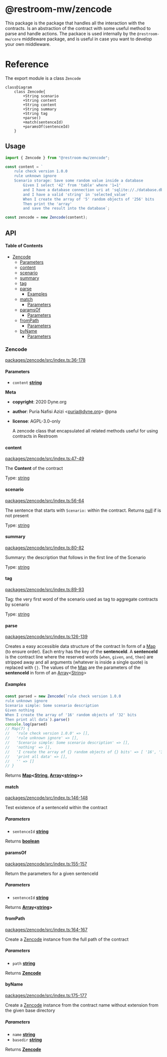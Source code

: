 # @restroom-mw/zencode

This package is the package that handles all the interaction with the contracts.
Is an abstraction of the contract with some useful method to parse and handle actions.
The packace is used internally by the `@restroom-mw/core` middleware package, and is
useful in case you want to develop your own middleware.

# Reference

The export module is a class `Zencode`

```mermaid
classDiagram
    class Zencode{
        +String scenario
        +String content
        +String content
        +String summary
        +String tag
        +parse()
        +match(sentenceId)
        +paramsOf(sentenceId)
    }
```

## Usage

```js
import { Zencode } from "@restroom-mw/zencode";

const content = `
    rule check version 1.0.0
    rule unknown ignore
    Scenario storage: Save some random value inside a database
        Given I select '42' from 'table' where '1=1'
        and I have a database connection uri at 'sqlite://./database.db'
        and I have a valid 'string' in 'selected_value'
        When I create the array of '5' random objects of '256' bits
        Then print the 'array'
        and save the result into the database`;

const zencode = new Zencode(content);
```

## API

<!-- Generated by documentation.js. Update this documentation by updating the source code. -->

#### Table of Contents

-   [Zencode](#zencode)
    -   [Parameters](#parameters)
    -   [content](#content)
    -   [scenario](#scenario)
    -   [summary](#summary)
    -   [tag](#tag)
    -   [parse](#parse)
        -   [Examples](#examples)
    -   [match](#match)
        -   [Parameters](#parameters-1)
    -   [paramsOf](#paramsof)
        -   [Parameters](#parameters-2)
    -   [fromPath](#frompath)
        -   [Parameters](#parameters-3)
    -   [byName](#byname)
        -   [Parameters](#parameters-4)

### Zencode

[packages/zencode/src/index.ts:36-178](https://github.com/dyne/restroom-mw/blob/c89ca1b12912f2bf86b835b8953caa2583b7489f/packages/zencode/src/index.ts#L36-L178 "Source code on GitHub")

#### Parameters

-   `content` **[string](https://developer.mozilla.org/docs/Web/JavaScript/Reference/Global_Objects/String)** 

**Meta**

-   **copyright**: 2020 Dyne.org

-   **author**: Puria Nafisi Azizi &lt;puria@dyne.org> @pna
-   **license**: AGPL-3.0-only

    A zencode class that encapsulated all related methods useful for
    using contracts in Restroom

#### content

[packages/zencode/src/index.ts:47-49](https://github.com/dyne/restroom-mw/blob/c89ca1b12912f2bf86b835b8953caa2583b7489f/packages/zencode/src/index.ts#L47-L49 "Source code on GitHub")

The **Content** of the contract

Type: [string](https://developer.mozilla.org/docs/Web/JavaScript/Reference/Global_Objects/String)

#### scenario

[packages/zencode/src/index.ts:56-64](https://github.com/dyne/restroom-mw/blob/c89ca1b12912f2bf86b835b8953caa2583b7489f/packages/zencode/src/index.ts#L56-L64 "Source code on GitHub")

The sentence that starts with `Scenario:` within the contract.
Returns [null](https://developer.mozilla.org/docs/Web/JavaScript/Reference/Global_Objects/null) if is not present

Type: [string](https://developer.mozilla.org/docs/Web/JavaScript/Reference/Global_Objects/String)

#### summary

[packages/zencode/src/index.ts:80-82](https://github.com/dyne/restroom-mw/blob/c89ca1b12912f2bf86b835b8953caa2583b7489f/packages/zencode/src/index.ts#L80-L82 "Source code on GitHub")

Summary: the description that follows in the first line of the Scenario

Type: [string](https://developer.mozilla.org/docs/Web/JavaScript/Reference/Global_Objects/String)

#### tag

[packages/zencode/src/index.ts:89-93](https://github.com/dyne/restroom-mw/blob/c89ca1b12912f2bf86b835b8953caa2583b7489f/packages/zencode/src/index.ts#L89-L93 "Source code on GitHub")

Tag: the very first word of the scenario used as tag to
aggregate contracts by scenario

Type: [string](https://developer.mozilla.org/docs/Web/JavaScript/Reference/Global_Objects/String)

#### parse

[packages/zencode/src/index.ts:126-139](https://github.com/dyne/restroom-mw/blob/c89ca1b12912f2bf86b835b8953caa2583b7489f/packages/zencode/src/index.ts#L126-L139 "Source code on GitHub")

Creates a easy accessible data structure of the contract
In form of a [Map](https://developer.mozilla.org/docs/Web/JavaScript/Reference/Global_Objects/Map) (to ensure order). Each entry has the
key of the **sentenceId**.
A **sentenceId** is the contract line where the reserved
words (`when`, `given`, `and`, `then`) are stripped away
and all arguments (whatever is inside a single quote) is
replaced with `{}`.
The values of the [Map](https://developer.mozilla.org/docs/Web/JavaScript/Reference/Global_Objects/Map) are the parameters of the
**sentenceId** in form of an [Array](https://developer.mozilla.org/docs/Web/JavaScript/Reference/Global_Objects/Array)&lt;[String](https://developer.mozilla.org/docs/Web/JavaScript/Reference/Global_Objects/String)>

##### Examples

```javascript
const parsed = new Zencode(`rule check version 1.0.0
rule unknown ignore
Scenario simple: Some scenario description
Given nothing
When I create the array of '16' random objects of '32' bits
Then print all data`).parse()
console.log(parsed)
// Map(7) {
//   'rule check version 1.0.0' => [],
//   'rule unknown ignore' => [],
//   'Scenario simple: Some scenario description' => [],
//   'nothing' => [],
//   'I create the array of {} random objects of {} bits' => [ '16', '32' ],
//   'print all data' => [],
//   '' => []
// }
```

Returns **[Map](https://developer.mozilla.org/docs/Web/JavaScript/Reference/Global_Objects/Map)&lt;[String](https://developer.mozilla.org/docs/Web/JavaScript/Reference/Global_Objects/String), [Array](https://developer.mozilla.org/docs/Web/JavaScript/Reference/Global_Objects/Array)&lt;[string](https://developer.mozilla.org/docs/Web/JavaScript/Reference/Global_Objects/String)>>** 

#### match

[packages/zencode/src/index.ts:146-148](https://github.com/dyne/restroom-mw/blob/c89ca1b12912f2bf86b835b8953caa2583b7489f/packages/zencode/src/index.ts#L146-L148 "Source code on GitHub")

Test existence of a sentenceId within the contract

##### Parameters

-   `sentenceId` **[string](https://developer.mozilla.org/docs/Web/JavaScript/Reference/Global_Objects/String)** 

Returns **[boolean](https://developer.mozilla.org/docs/Web/JavaScript/Reference/Global_Objects/Boolean)** 

#### paramsOf

[packages/zencode/src/index.ts:155-157](https://github.com/dyne/restroom-mw/blob/c89ca1b12912f2bf86b835b8953caa2583b7489f/packages/zencode/src/index.ts#L155-L157 "Source code on GitHub")

Return the parameters for a given sentenceId

##### Parameters

-   `sentenceId` **[string](https://developer.mozilla.org/docs/Web/JavaScript/Reference/Global_Objects/String)** 

Returns **[Array](https://developer.mozilla.org/docs/Web/JavaScript/Reference/Global_Objects/Array)&lt;[string](https://developer.mozilla.org/docs/Web/JavaScript/Reference/Global_Objects/String)>** 

#### fromPath

[packages/zencode/src/index.ts:164-167](https://github.com/dyne/restroom-mw/blob/c89ca1b12912f2bf86b835b8953caa2583b7489f/packages/zencode/src/index.ts#L164-L167 "Source code on GitHub")

Create a [Zencode](#zencode) instance from the full path of the contract

##### Parameters

-   `path` **[string](https://developer.mozilla.org/docs/Web/JavaScript/Reference/Global_Objects/String)** 

Returns **[Zencode](#zencode)** 

#### byName

[packages/zencode/src/index.ts:175-177](https://github.com/dyne/restroom-mw/blob/c89ca1b12912f2bf86b835b8953caa2583b7489f/packages/zencode/src/index.ts#L175-L177 "Source code on GitHub")

Create a [Zencode](#zencode) instance from the contract name without extension
from the given base directory

##### Parameters

-   `name` **[string](https://developer.mozilla.org/docs/Web/JavaScript/Reference/Global_Objects/String)** 
-   `basedir` **[string](https://developer.mozilla.org/docs/Web/JavaScript/Reference/Global_Objects/String)** 

Returns **[Zencode](#zencode)** 
